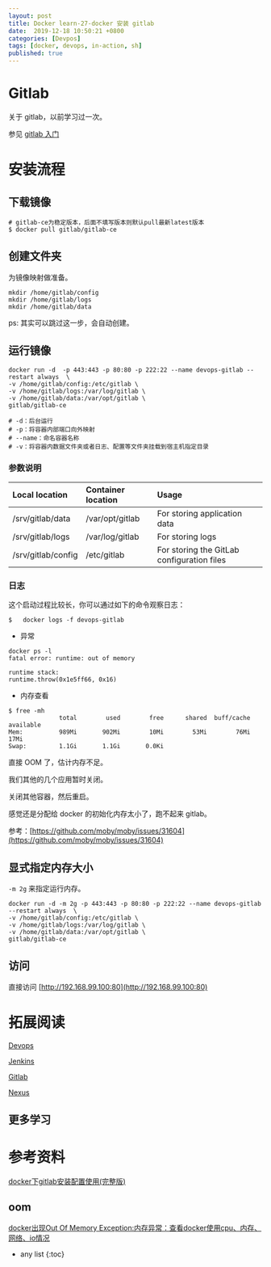 ```yaml
---
layout: post
title: Docker learn-27-docker 安装 gitlab
date:  2019-12-18 10:50:21 +0800
categories: [Devpos]
tags: [docker, devops, in-action, sh]
published: true
---
```


# Gitlab 

关于 gitlab，以前学习过一次。

参见 [gitlab 入门](https://houbb.github.io/2017/01/13/gitlab)

# 安装流程

## 下载镜像

```
# gitlab-ce为稳定版本，后面不填写版本则默认pull最新latest版本
$ docker pull gitlab/gitlab-ce
```

## 创建文件夹

为镜像映射做准备。

```
mkdir /home/gitlab/config
mkdir /home/gitlab/logs
mkdir /home/gitlab/data
```

ps: 其实可以跳过这一步，会自动创建。

## 运行镜像

```
docker run -d  -p 443:443 -p 80:80 -p 222:22 --name devops-gitlab --restart always  \
-v /home/gitlab/config:/etc/gitlab \
-v /home/gitlab/logs:/var/log/gitlab \
-v /home/gitlab/data:/var/opt/gitlab \
gitlab/gitlab-ce

# -d：后台运行
# -p：将容器内部端口向外映射
# --name：命名容器名称
# -v：将容器内数据文件夹或者日志、配置等文件夹挂载到宿主机指定目录
```

### 参数说明

| Local location      | Container location      | Usage |
|:---|:---|:---|
| /srv/gitlab/data    | /var/opt/gitlab         | For storing application data |
| /srv/gitlab/logs    | /var/log/gitlab         | For storing logs |
| /srv/gitlab/config  | /etc/gitlab             | For storing the GitLab configuration files |

### 日志

这个启动过程比较长，你可以通过如下的命令观察日志：

```
$   docker logs -f devops-gitlab
```

- 异常

```
docker ps -l
fatal error: runtime: out of memory

runtime stack:
runtime.throw(0x1e5ff66, 0x16)
```

- 内存查看

```
$ free -mh
              total        used        free      shared  buff/cache   available
Mem:          989Mi       902Mi        10Mi        53Mi        76Mi        17Mi
Swap:         1.1Gi       1.1Gi       0.0Ki
```

直接 OOM 了，估计内存不足。

我们其他的几个应用暂时关闭。

关闭其他容器，然后重启。

感觉还是分配给 docker 的初始化内存太小了，跑不起来 gitlab。

参考：[https://github.com/moby/moby/issues/31604](https://github.com/moby/moby/issues/31604)

## 显式指定内存大小

`-m 2g` 来指定运行内存。

```
docker run -d -m 2g -p 443:443 -p 80:80 -p 222:22 --name devops-gitlab --restart always  \
-v /home/gitlab/config:/etc/gitlab \
-v /home/gitlab/logs:/var/log/gitlab \
-v /home/gitlab/data:/var/opt/gitlab \
gitlab/gitlab-ce
```

## 访问

直接访问  [http://192.168.99.100:80](http://192.168.99.100:80)

# 拓展阅读

[Devops](https://houbb.github.io/2018/03/16/devops)

[Jenkins](https://houbb.github.io/2016/10/14/jenkins)

[Gitlab](https://houbb.github.io/2017/01/13/gitlab)

[Nexus](https://houbb.github.io/2016/08/06/Nexus)

## 更多学习



# 参考资料

[docker下gitlab安装配置使用(完整版)](https://www.jianshu.com/p/080a962c35b6)

## oom

[docker出现Out Of Memory Exception:内存异常：查看docker使用cpu、内存、网络、io情况](https://blog.csdn.net/loveliness_peri/article/details/88310473)

* any list
{:toc}
